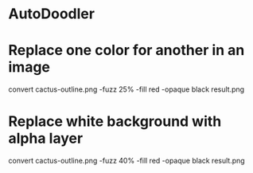 # AutoDoodler

# Replace one color for another in an image
convert cactus-outline.png -fuzz 25% -fill red -opaque black result.png

# Replace white background with alpha layer
convert cactus-outline.png -fuzz 40% -fill red -opaque black result.png
